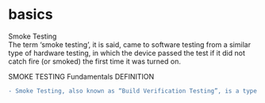 # basics

Smoke Testing    
The term ‘smoke testing’, it is said, came to software testing from a similar type of hardware testing, in which the device passed the test if it did not catch fire (or smoked) the first time it was turned on.

SMOKE TESTING Fundamentals
DEFINITION

```diff 
- Smoke Testing, also known as “Build Verification Testing”, is a type of software testing that comprises of a non-exhaustive set of tests that aim at ensuring that the most important functions work. The results of this testing is used to decide if a build is stable enough to proceed with further testing.
```

